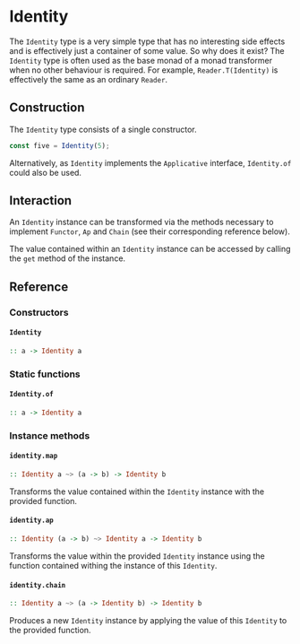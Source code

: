 # Identity

The `Identity` type is a very simple type that has no interesting side effects
and is effectively just a container of some value. So why does it exist? The
`Identity` type is often used as the base monad of a monad transformer when no
other behaviour is required. For example, `Reader.T(Identity)` is effectively
the same as an ordinary `Reader`.

## Construction

The `Identity` type consists of a single constructor.

```js
const five = Identity(5);
```

Alternatively, as `Identity` implements the `Applicative` interface,
`Identity.of` could also be used.

## Interaction

An `Identity` instance can be transformed via the methods necessary to implement
`Functor`, `Ap` and `Chain` (see their corresponding reference below).

The value contained within an `Identity` instance can be accessed by calling the
`get` method of the instance.

## Reference

### Constructors

#### `Identity`
```hs
:: a -> Identity a
```

### Static functions

#### `Identity.of`
```hs
:: a -> Identity a
```

### Instance methods

#### `identity.map`
```hs
:: Identity a ~> (a -> b) -> Identity b
```
Transforms the value contained within the `Identity` instance with the provided
function.

#### `identity.ap`
```hs
:: Identity (a -> b) ~> Identity a -> Identity b
```
Transforms the value within the provided `Identity` instance using the function
contained withing the instance of this `Identity`.

#### `identity.chain`
```hs
:: Identity a ~> (a -> Identity b) -> Identity b
```
Produces a new `Identity` instance by applying the value of this `Identity` to
the provided function.
